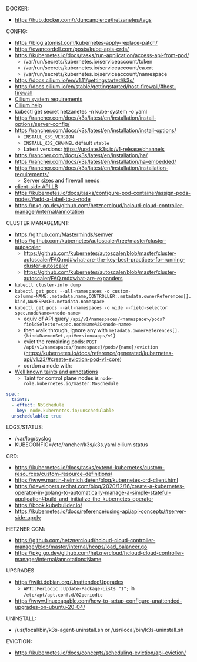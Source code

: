 DOCKER:

* https://hub.docker.com/r/duncanpierce/hetzanetes/tags

CONFIG:

* https://blog.atomist.com/kubernetes-apply-replace-patch/
* https://evancordell.com/posts/kube-apis-crds/
* https://kubernetes.io/docs/tasks/run-application/access-api-from-pod/
  * /var/run/secrets/kubernetes.io/serviceaccount/token
  * /var/run/secrets/kubernetes.io/serviceaccount/ca.crt
  * /var/run/secrets/kubernetes.io/serviceaccount/namespace
* https://docs.cilium.io/en/v1.11/gettingstarted/k3s/
* https://docs.cilium.io/en/stable/gettingstarted/host-firewall/#host-firewall
* [Cilium system requirements](https://docs.cilium.io/en/stable/operations/system_requirements/#mounted-ebpf-filesystem)
* [Cilium help](https://docs.cilium.io/en/stable/gettinghelp/)  
* kubectl get secret hetzanetes -n kube-system -o yaml
* https://rancher.com/docs/k3s/latest/en/installation/install-options/server-config/
* https://rancher.com/docs/k3s/latest/en/installation/install-options/
  * `INSTALL_K3S_VERSION`
  * `INSTALL_K3S_CHANNEL` default `stable`
  * Latest versions: https://update.k3s.io/v1-release/channels
* https://rancher.com/docs/k3s/latest/en/installation/ha/
* https://rancher.com/docs/k3s/latest/en/installation/ha-embedded/
* https://rancher.com/docs/k3s/latest/en/installation/installation-requirements/
  * Server sizes and firewall needs
* [client-side API LB](https://www.youtube.com/watch?app=desktop&v=1Fet0qZdQrM)
* https://kubernetes.io/docs/tasks/configure-pod-container/assign-pods-nodes/#add-a-label-to-a-node
* https://pkg.go.dev/github.com/hetznercloud/hcloud-cloud-controller-manager/internal/annotation

CLUSTER MANAGEMENT:

* https://github.com/Masterminds/semver
* https://github.com/kubernetes/autoscaler/tree/master/cluster-autoscaler
  * https://github.com/kubernetes/autoscaler/blob/master/cluster-autoscaler/FAQ.md#what-are-the-key-best-practices-for-running-cluster-autoscaler
  * https://github.com/kubernetes/autoscaler/blob/master/cluster-autoscaler/FAQ.md#what-are-expanders
* `kubectl cluster-info dump`
* `kubectl get pods --all-namespaces -o custom-columns=NAME:.metadata.name,CONTROLLER:.metadata.ownerReferences[].kind,NAMESPACE:.metadata.namespace`
* `kubectl get pods --all-namespaces -o wide --field-selector spec.nodeName=<node-name>`
  * equiv of API query `/api/v1/namespaces/<namespace>/pods?fieldSelector=spec.nodeName%3D<node-name>`
  * then walk through, ignore any with `metadata.ownerReferences[].{kind=DaemonSet,apiVersion=apps/v1}`
  * evict the remaining pods: `POST /api/v1/namespaces/{namespace}/pods/{name}/eviction` (https://kubernetes.io/docs/reference/generated/kubernetes-api/v1.23/#create-eviction-pod-v1-core)
  * cordon a node with:
* [Well known taints and annotations](https://kubernetes.io/docs/reference/labels-annotations-taints/)
  * Taint for control plane nodes is `node-role.kubernetes.io/master:NoSchedule`
  
```yaml
spec:
  taints:
  - effect: NoSchedule
    key: node.kubernetes.io/unschedulable
  unschedulable: true
```
  
LOGS/STATUS:

* /var/log/syslog
* KUBECONFIG=/etc/rancher/k3s/k3s.yaml cilium status

CRD:

* https://kubernetes.io/docs/tasks/extend-kubernetes/custom-resources/custom-resource-definitions/
* https://www.martin-helmich.de/en/blog/kubernetes-crd-client.html
* https://developers.redhat.com/blog/2020/12/16/create-a-kubernetes-operator-in-golang-to-automatically-manage-a-simple-stateful-application#build_and_initialize_the_kubernetes_operator
* https://book.kubebuilder.io/
* https://kubernetes.io/docs/reference/using-api/api-concepts/#server-side-apply

HETZNER CCM:

* https://github.com/hetznercloud/hcloud-cloud-controller-manager/blob/master/internal/hcops/load_balancer.go
* https://pkg.go.dev/github.com/hetznercloud/hcloud-cloud-controller-manager/internal/annotation#Name

UPGRADES

* https://wiki.debian.org/UnattendedUpgrades
  * `APT::Periodic::Update-Package-Lists "1";` in `/etc/apt/apt.conf.d/02periodic`
* https://www.linuxcapable.com/how-to-setup-configure-unattended-upgrades-on-ubuntu-20-04/

UNINSTALL:

* /usr/local/bin/k3s-agent-uninstall.sh or /usr/local/bin/k3s-uninstall.sh

EVICTION:

* https://kubernetes.io/docs/concepts/scheduling-eviction/api-eviction/